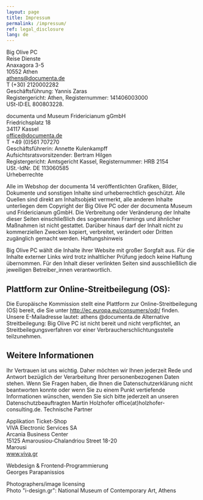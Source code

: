 ```yaml
---
layout: page
title: Impressum
permalink: /impressum/
ref: legal_disclosure
lang: de
---
```


Big Olive PC <br>
Reise Dienste <br>
Anaxagora 3-5 <br>
10552 Athen <br>
athens@documenta.de <br>
T (+30) 2120002282 <br>
Geschäftsführung: Yannis Zaras <br>
Registergericht: Athen, Registernummer: 141406003000 <br>
USt-ID:EL 800803228.

documenta und Museum Fridericianum gGmbH <br>
Friedrichsplatz 18 <br>
34117 Kassel <br>
office@documenta.de <br>
T +49 (0)561 707270 <br>
Geschäftsführerin: Annette Kulenkampff <br>
Aufsichtsratsvorsitzender: Bertram Hilgen <br>
Registergericht: Amtsgericht Kassel, Registernummer: HRB 2154 <br>
USt.-IdNr. DE 113060585 <br>
Urheberrechte

Alle im Webshop der documenta 14 veröffentlichten Grafiken, Bilder, Dokumente und sonstigen Inhalte sind urheberrechtlich geschützt. Alle Quellen sind direkt am Inhaltsobjekt vermerkt, alle anderen Inhalte unterliegen dem Copyright der Big Olive PC oder der documenta Museum und Fridericianum gGmbH.
Die Verbreitung oder Veränderung der Inhalte dieser Seiten einschließlich des sogenannten Framings und ähnlicher Maßnahmen ist nicht gestattet. Darüber hinaus darf der Inhalt nicht zu kommerziellen Zwecken kopiert, verbreitet, verändert oder Dritten zugänglich gemacht werden.
Haftungshinweis

Big Olive PC wählt die Inhalte ihrer Website mit großer Sorgfalt aus. Für die Inhalte externer Links wird trotz inhaltlicher Prüfung jedoch keine Haftung übernommen. Für den Inhalt dieser verlinkten Seiten sind ausschließlich die jeweiligen Betreiber_innen verantwortlich.


## Plattform zur Online-Streitbeilegung (OS):

Die Europäische Kommission stellt eine Plattform zur Online-Streitbeilegung (OS) bereit, die Sie unter http://ec.europa.eu/consumers/odr/ finden. Unsere E-Mailadresse lautet: athens @documenta.de
Alternative Streitbeilegung: Big Olive PC ist nicht bereit und nicht verpflichtet, an Streitbeilegungsverfahren vor einer Verbraucherschlichtungsstelle teilzunehmen.


## Weitere Informationen

Ihr Vertrauen ist uns wichtig. Daher möchten wir Ihnen jederzeit Rede und Antwort bezüglich der Verarbeitung Ihrer personenbezogenen Daten stehen. Wenn Sie Fragen haben, die Ihnen die Datenschutzerklärung nicht beantworten konnte oder wenn Sie zu einem Punkt vertiefende Informationen wünschen, wenden Sie sich bitte jederzeit an unseren Datenschutzbeauftragten Martin Holzhofer office(at)holzhofer-consulting.de.
Technische Partner

Applikation Ticket-Shop <br>
VIVA Electronic Services SA <br>
Arcania Business Center <br>
15125 Amarousiou-Chalandriou Street 18-20 <br>
Marousi <br>
www.viva.gr <br>

Webdesign & Frontend-Programmierung <br>
Georges Parapanissios

Photographers/image licensing <br>
Photo "i-design.gr": National Museum of Contemporary Art, Athens
